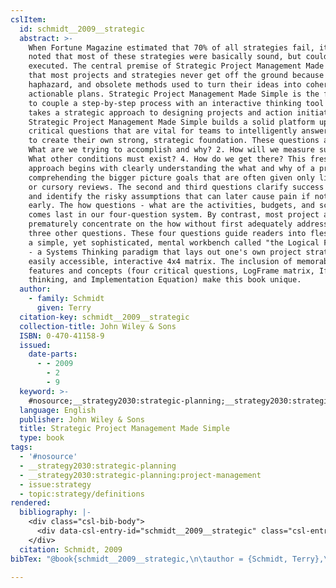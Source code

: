 ```yaml
---
cslItem:
  id: schmidt__2009__strategic
  abstract: >-
    When Fortune Magazine estimated that 70% of all strategies fail, it also
    noted that most of these strategies were basically sound, but could not be
    executed. The central premise of Strategic Project Management Made Simple is
    that most projects and strategies never get off the ground because of adhoc,
    haphazard, and obsolete methods used to turn their ideas into coherent and
    actionable plans. Strategic Project Management Made Simple is the first book
    to couple a step-by-step process with an interactive thinking tool that
    takes a strategic approach to designing projects and action initiatives.
    Strategic Project Management Made Simple builds a solid platform upon four
    critical questions that are vital for teams to intelligently answer in order
    to create their own strong, strategic foundation. These questions are: 1.
    What are we trying to accomplish and why? 2. How will we measure success? 3.
    What other conditions must exist? 4. How do we get there? This fresh
    approach begins with clearly understanding the what and why of a project -
    comprehending the bigger picture goals that are often given only lip service
    or cursory reviews. The second and third questions clarify success measures
    and identify the risky assumptions that can later cause pain if not spotted
    early. The how questions - what are the activities, budgets, and schedules -
    comes last in our four-question system. By contrast, most project approaches
    prematurely concentrate on the how without first adequately addressing the
    three other questions. These four questions guide readers into fleshing out
    a simple, yet sophisticated, mental workbench called "the Logical Framework"
    - a Systems Thinking paradigm that lays out one's own project strategy in an
    easily accessible, interactive 4x4 matrix. The inclusion of memorable
    features and concepts (four critical questions, LogFrame matrix, If-then
    thinking, and Implementation Equation) make this book unique.
  author:
    - family: Schmidt
      given: Terry
  citation-key: schmidt__2009__strategic
  collection-title: John Wiley & Sons
  ISBN: 0-470-41158-9
  issued:
    date-parts:
      - - 2009
        - 2
        - 9
  keyword: >-
    #nosource;__strategy2030:strategic-planning;__strategy2030:strategic-planning:project-management;collection::strategy::definitions
  language: English
  publisher: John Wiley & Sons
  title: Strategic Project Management Made Simple
  type: book
tags:
  - '#nosource'
  - __strategy2030:strategic-planning
  - __strategy2030:strategic-planning:project-management
  - issue:strategy
  - topic:strategy/definitions
rendered:
  bibliography: |-
    <div class="csl-bib-body">
      <div data-csl-entry-id="schmidt__2009__strategic" class="csl-entry">Schmidt, T. 2009 <i>Strategic Project Management Made Simple</i>. John Wiley &#38; Sons (John Wiley &#38; Sons).</div>
    </div>
  citation: Schmidt, 2009
bibTex: "@book{schmidt__2009__strategic,\n\tauthor = {Schmidt, Terry},\n\tseries = {John {Wiley} & {Sons}},\n\tyear = {2009},\n\tmonth = {feb 9},\n\tpublisher = {John Wiley & Sons},\n\ttitle = {Strategic {Project} {Management} {Made} {Simple}},\n}\n\n"

---
```

